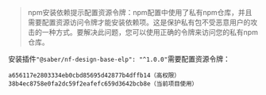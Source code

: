 > npm安装依赖提示配置资源令牌：npm配置中使用了私有npm仓库，并且需要配置资源访问令牌才能安装依赖项。这是保护私有包不受恶意用户的攻击的一种方式。要解决此问题，您可以使用正确的令牌来访问您的私有npm仓库。

安装插件`"@saber/nf-design-base-elp": "^1.0.0"`需要配置资源令牌：

```
a656117e2803334eb0cbd85695d42877b4dffb14（高权限）
38b4ec8758e0fa2dc59f2eafefc659d3642bcb8e（当前项目使用）
```

